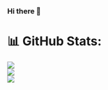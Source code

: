 ### Hi there 👋

# 📊 GitHub Stats:

![](https://github-readme-streak-stats.herokuapp.com/?user=lyonich&theme=dark&hide_border=true)<br/>
![](https://github-readme-stats.vercel.app/api?username=lyonich&theme=dark&hide_border=true&include_all_commits=true&count_private=true&hide_rank=true)<br/>
![](https://github-readme-stats.vercel.app/api/top-langs/?username=lyonich&theme=dark&hide_border=false&include_all_commits=true&count_private=true&layout=compact&hide_border=true)


<!--
**Lyonich/lyonich** is a ✨ _special_ ✨ repository because its `README.md` (this file) appears on your GitHub profile.

Here are some ideas to get you started:

- 🔭 I’m currently working on ...
- 🌱 I’m currently learning ...
- 👯 I’m looking to collaborate on ...
- 🤔 I’m looking for help with ...
- 💬 Ask me about ...
- 📫 How to reach me: ...
- 😄 Pronouns: ...
- ⚡ Fun fact: ...
-->
